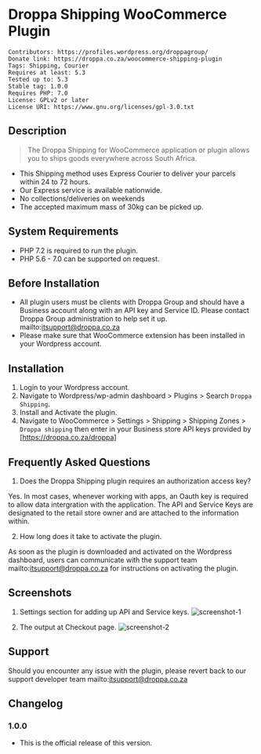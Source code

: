 # Droppa Shipping WooCommerce Plugin
```
Contributors: https://profiles.wordpress.org/droppagroup/
Donate link: https://droppa.co.za/woocommerce-shipping-plugin
Tags: Shipping, Courier
Requires at least: 5.3
Tested up to: 5.3
Stable tag: 1.0.0
Requires PHP: 7.0
License: GPLv2 or later
License URI: https://www.gnu.org/licenses/gpl-3.0.txt
```

## Description

> The Droppa Shipping for WooCommerce application or plugin allows you to ships goods everywhere across South Africa.
* This Shipping method uses Express Courier to deliver your parcels within 24 to 72 hours.
* Our Express service is available nationwide.
* No collections/deliveries on weekends
* The accepted maximum mass of 30kg can be picked up.

## System Requirements

* PHP 7.2 is required to run the plugin.
* PHP 5.6 - 7.0 can be supported on request.

## Before Installation

* All plugin users must be clients with Droppa Group and should have a Business account along with an API key and Service ID. 
Please contact Droppa Group administration to help set it up. mailto:itsupport@droppa.co.za
* Please make sure that WooCommerce extension has been installed in your Wordpress account.


## Installation

1. Login to your Wordpress account.
2. Navigate to Wordpress/wp-admin dashboard > Plugins > Search `Droppa Shipping`.
3. Install and Activate the plugin.
4. Navigate to WooCommerce > Settings > Shipping > Shipping Zones > `Droppa shipping` then enter in your Business store API keys provided by [https://droppa.co.za/droppa]

## Frequently Asked Questions

1. Does the Droppa Shipping plugin requires an authorization access key?

Yes. In most cases, whenever working with apps, an Oauth key is required to allow data intergration with the application.
The API and Service Keys are designated to the retail store owner and are attached to the information within.

2. How long does it take to activate the plugin.

As soon as the plugin is downloaded and activated on the Wordpress dashboard, users can communicate with the support team mailto:itsupport@droppa.co.za
for instructions on activating the plugin.

## Screenshots

1. Settings section for adding up API and Service keys.
![screenshot-1](https://user-images.githubusercontent.com/73278719/108494131-db5bc580-72af-11eb-863c-6c3e37e4ac9e.PNG)

2. The output at Checkout page.
![screenshot-2](https://user-images.githubusercontent.com/73278719/108494164-e57dc400-72af-11eb-9a4a-23d4e64eeb52.PNG)


## Support

Should you encounter any issue with the plugin, please revert back to our support developer team mailto:itsupport@droppa.co.za

## Changelog

### 1.0.0

* This is the official release of this version.
